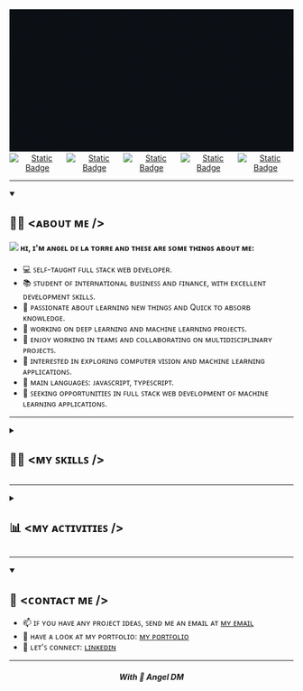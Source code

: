 <div align="center">
  <img src="GIF/banner.gif" alt="Angel's Banner">
</div>

<div style="display: flex; justify-content: center; gap: 2px;" align="center">
  <a href="https://www.linkedin.com/in/iangelmanueldm">
    <img alt="Static Badge" src="https://img.shields.io/badge/LinkedIn-LinkedIn?logo=linkedin&logoColor=white&logoSize=60&labelColor=black&color=black&link=https%3A%2F%2Fgithub.com%2FiAngelManuel">
  </a>

  <a href="https://iangeldelatorre.com">
    <img alt="Static Badge" src="https://img.shields.io/badge/My_portfolio-My_portfolio?logo=serverfault&logoColor=white&logoSize=60&labelColor=black&color=black">
  </a>

  <a href="https://twitter.com/iangelmanuel">
    <img alt="Static Badge" src="https://img.shields.io/badge/X-X?logo=x&logoColor=white&logoSize=60&labelColor=black&color=black&link=https%3A%2F%2Fgithub.com%2FiAngelManuel">
  </a>

  <a href="https://instagram.com/iangelmanuel">
    <img alt="Static Badge" src="https://img.shields.io/badge/instagram-Instagram?logo=instagram&logoColor=white&logoSize=60&labelColor=black&color=black&link=https%3A%2F%2Fgithub.com%2FiAngelManuel">
  </a>

  <a href="https://github.com/iAngelManuel">
    <img alt="Static Badge" src="https://img.shields.io/badge/Github-black?logo=github&logoColor=white&logoSize=60&labelColor=black&color=black&link=https%3A%2F%2Fgithub.com%2FiAngelManuel">
  </a>
</div>

<hr>

<details open="">
  <summary>
    <h2> 🧑‍💻 <ᴀʙᴏᴜᴛ ᴍᴇ /> </h2>
  </summary>

  <h4>
    <img src="https://media.giphy.com/media/hvRJCLFzcasrR4ia7z/giphy.gif" width="20"> ʜɪ, ɪ'ᴍ ᴀɴɢᴇʟ ᴅᴇ ʟᴀ ᴛᴏʀʀᴇ ᴀɴᴅ ᴛʜᴇꜱᴇ ᴀʀᴇ ꜱᴏᴍᴇ ᴛʜɪɴɢꜱ ᴀʙᴏᴜᴛ ᴍᴇ:
  </h4>

- 💻 ꜱᴇʟꜰ-ᴛᴀᴜɢʜᴛ ꜰᴜʟʟ ꜱᴛᴀᴄᴋ ᴡᴇʙ ᴅᴇᴠᴇʟᴏᴘᴇʀ.
- 📚 ꜱᴛᴜᴅᴇɴᴛ ᴏꜰ ɪɴᴛᴇʀɴᴀᴛɪᴏɴᴀʟ ʙᴜꜱɪɴᴇꜱꜱ ᴀɴᴅ ꜰɪɴᴀɴᴄᴇ, ᴡɪᴛʜ ᴇxᴄᴇʟʟᴇɴᴛ ᴅᴇᴠᴇʟᴏᴘᴍᴇɴᴛ ꜱᴋɪʟʟꜱ.
- 📝 ᴘᴀꜱꜱɪᴏɴᴀᴛᴇ ᴀʙᴏᴜᴛ ʟᴇᴀʀɴɪɴɢ ɴᴇᴡ ᴛʜɪɴɢꜱ ᴀɴᴅ Qᴜɪᴄᴋ ᴛᴏ ᴀʙꜱᴏʀʙ ᴋɴᴏᴡʟᴇᴅɢᴇ.
- 🔬 ᴡᴏʀᴋɪɴɢ ᴏɴ ᴅᴇᴇᴘ ʟᴇᴀʀɴɪɴɢ ᴀɴᴅ ᴍᴀᴄʜɪɴᴇ ʟᴇᴀʀɴɪɴɢ ᴘʀᴏᴊᴇᴄᴛꜱ.
- 🤝 ᴇɴᴊᴏʏ ᴡᴏʀᴋɪɴɢ ɪɴ ᴛᴇᴀᴍꜱ ᴀɴᴅ ᴄᴏʟʟᴀʙᴏʀᴀᴛɪɴɢ ᴏɴ ᴍᴜʟᴛɪᴅɪꜱᴄɪᴘʟɪɴᴀʀʏ ᴘʀᴏᴊᴇᴄᴛꜱ.
- 🌱 ɪɴᴛᴇʀᴇꜱᴛᴇᴅ ɪɴ ᴇxᴘʟᴏʀɪɴɢ ᴄᴏᴍᴘᴜᴛᴇʀ ᴠɪꜱɪᴏɴ ᴀɴᴅ ᴍᴀᴄʜɪɴᴇ ʟᴇᴀʀɴɪɴɢ ᴀᴘᴘʟɪᴄᴀᴛɪᴏɴꜱ.
- 🌟 ᴍᴀɪɴ ʟᴀɴɢᴜᴀɢᴇꜱ: ᴊᴀᴠᴀꜱᴄʀɪᴘᴛ, ᴛʏᴘᴇꜱᴄʀɪᴘᴛ.
- 🚀 ꜱᴇᴇᴋɪɴɢ ᴏᴘᴘᴏʀᴛᴜɴɪᴛɪᴇꜱ ɪɴ ꜰᴜʟʟ ꜱᴛᴀᴄᴋ ᴡᴇʙ ᴅᴇᴠᴇʟᴏᴘᴍᴇɴᴛ ᴏꜰ ᴍᴀᴄʜɪɴᴇ ʟᴇᴀʀɴɪɴɢ ᴀᴘᴘʟɪᴄᴀᴛɪᴏɴꜱ.

</details>

<hr>

<details>
  <summary>
    <h2> 🤹‍♂️ <ᴍʏ ꜱᴋɪʟʟꜱ /> </h2>
  </summary>

## - ʟᴀɴɢᴜᴀɢᴇ

![language](https://skillicons.dev/icons?i=html,css,js,ts,php)

## - ᴛᴇᴄʜɴᴏʟᴏɢɪᴇꜱ

![technologies](https://skillicons.dev/icons?i=cloudflare,vercel,react,nodejs,nextjs,astro,vite,express,nest,laravel,prisma,postgres,mongodb,mysql,pug,tailwind)

## - ꜱᴏꜰᴛᴡᴀʀᴇ

![software](https://skillicons.dev/icons?i=docker,figma,notion,ps,postman,powershell,visualstudio,vscode,windows,apple)

## - ᴍʏ ꜰᴀᴠᴏʀɪᴛᴇ ꜱᴛᴀᴄᴋ

![mystack1](https://skillicons.dev/icons?i=nextjs,prisma,postgres,tailwind)

  <br>
  <br>

![mystack2](https://skillicons.dev/icons?i=mongodb,express,react,nodejs)

</details>

<hr>

<details>
  <summary>
    <h2> 📊 <ᴍʏ ᴀᴄᴛɪᴠɪᴛɪᴇꜱ /> </h2>
  </summary>

  <div style="display: flex; justify-content: center; item-content: center; gap: 2px;">

![](https://github-readme-stats.vercel.app/api?username=iAngelManuel&theme=dark&hide_border=false&include_all_commits=false&count_private=false)

![](https://github-readme-stats.vercel.app/api/top-langs/?username=iAngelManuel&theme=dark&hide_border=false&include_all_commits=false&count_private=false&layout=compact)

![](https://github-readme-streak-stats.herokuapp.com/?user=iAngelManuel&theme=dark&hide_border=false)

  </div>
</details>

<hr>

<details open="">
  <summary>
    <h2> 💌 <ᴄᴏɴᴛᴀᴄᴛ ᴍᴇ /> </h2>
  </summary>

- 📫 ɪꜰ ʏᴏᴜ ʜᴀᴠᴇ ᴀɴʏ ᴘʀᴏᴊᴇᴄᴛ ɪᴅᴇᴀꜱ, ꜱᴇɴᴅ ᴍᴇ ᴀɴ ᴇᴍᴀɪʟ ᴀᴛ [ᴍʏ ᴇᴍᴀɪʟ](mailto:iangelmanuel02@gmail.com)
- 📝 ʜᴀᴠᴇ ᴀ ʟᴏᴏᴋ ᴀᴛ ᴍʏ ᴘᴏʀᴛꜰᴏʟɪᴏ: [ᴍʏ ᴘᴏʀᴛꜰᴏʟɪᴏ](https://iangeldelatorre.com)
- 📲 ʟᴇᴛ'ꜱ ᴄᴏɴɴᴇᴄᴛ: [ʟɪɴᴋᴇᴅɪɴ](https://www.linkedin.com/in/iangelmanueldm)

</details>

<hr>

<div align="center">
  <h5>With 🩵 Angel DM</h5>
</div>
